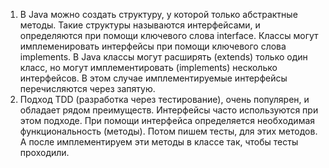 1. В Java можно создать структуру, у которой только абстрактные методы. Такие структуры называются интерфейсами, и определяются при помощи ключевого слова interface. Классы могут имплеменировать интерфейсы при помощи ключевого слова implements. В Java классы могут расширять (extends) только один класс, но могут имплементировать (implements) несколько интерфейсов. В этом случае имплементируемые интерфейсы перечисляются через запятую.
2. Подход TDD (разработка через тестирование), очень популярен, и обладает рядом преимуществ. Интерфейсы часто используются при этом подходе. При помощи интерфейса определяется необходимая функциональность (методы). Потом пишем тесты, для этих методов. А после имплементируем эти методы в классе так, чтобы тесты проходили. 
